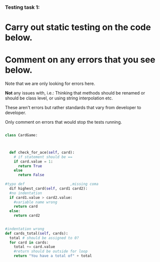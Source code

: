 ### Testing task 1:

# Carry out static testing on the code below.
# Comment on any errors that you see below.

Note that we are only looking for errors here.

**Not** any issues with, i.e.: 
Thinking that methods should be renamed or should be class level, or using string interpolation etc. 

These aren't errors but rather standards that vary from developer to developer. 

Only comment on errors that would stop the tests running.

```python

class CardGame:



  def check_for_ace(self, card):
    # if statement should be ==
    if card.value = 1:
      return True
    else
      return False
   
#typo def                     ,missing coma
  dif highest_card(self, card1 card2):
  #no indentation
  if card1.value > card2.value:
    #variable name wrong
    return card
  else:
    return card2
  

#indentation wrong
def cards_total(self, cards):
  total # should be assigned to 0?
  for card in cards:
    total += card.value
    #return should be outside for loop
    return "You have a total of" + total
  
```
